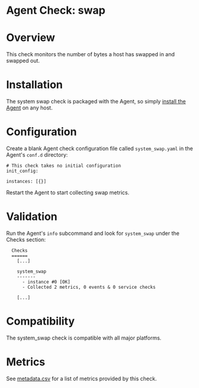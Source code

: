 # Agent Check: swap

# Overview

This check monitors the number of bytes a host has swapped in and swapped out.

# Installation

The system swap check is packaged with the Agent, so simply [install the Agent](https://app.datadoghq.com/account/settings#agent) on any host.

# Configuration

Create a blank Agent check configuration file called `system_swap.yaml` in the Agent's `conf.d` directory:

```
# This check takes no initial configuration
init_config:

instances: [{}]
```

Restart the Agent to start collecting swap metrics.

# Validation

Run the Agent's `info` subcommand and look for `system_swap` under the Checks section:

```
  Checks
  ======
    [...]

    system_swap
    -------
      - instance #0 [OK]
      - Collected 2 metrics, 0 events & 0 service checks

    [...]
```

# Compatibility

The system_swap check is compatible with all major platforms.

# Metrics

See [metadata.csv](https://github.com/DataDog/integrations-core/blob/master/system_swap/metadata.csv) for a list of metrics provided by this check.

